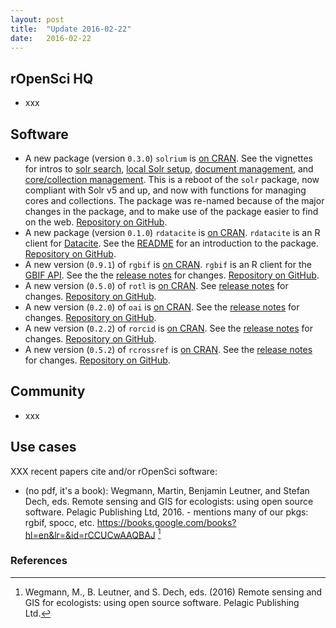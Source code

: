 ```yaml
---
layout: post
title:  "Update 2016-02-22"
date:   2016-02-22
---
```


## rOpenSci HQ

* xxx

## Software

* A new package (version `0.3.0`) `solrium` is [on CRAN](http://cran.rstudio.com/web/packages/solrium). See the vignettes for intros to [solr search](https://cran.rstudio.com/web/packages/solrium/vignettes/search.html), [local Solr setup](https://cran.rstudio.com/web/packages/solrium/vignettes/local_setup.html), [document management](https://cran.rstudio.com/web/packages/solrium/vignettes/document_management.html), and [core/collection management](https://cran.rstudio.com/web/packages/solrium/vignettes/cores_collections.html). This is a reboot of the `solr` package, now compliant with Solr v5 and up, and now with functions for managing cores and collections. The package was re-named because of the major changes in the package, and to make use of the package easier to find on the web. [Repository on GitHub][solrium].
* A new package (version `0.1.0`) `rdatacite` is [on CRAN](http://cran.rstudio.com/web/packages/rdatacite). `rdatacite` is an R client for [Datacite](https://www.datacite.org/node). See the [README](https://github.com/ropensci/rdatacite#rdatacite) for an introduction to the package. [Repository on GitHub][rdatacite].
* A new version (`0.9.1`) of `rgbif` is [on CRAN](http://cran.rstudio.com/web/packages/rgbif). `rgbif` is an R client for the [GBIF API](http://www.gbif.org/developer/summary). See the the [release notes](https://github.com/ropensci/rgbif/releases/tag/v0.9.2) for changes. [Repository on GitHub][rgbif].
* A new version (`0.5.0`) of `rotl` is [on CRAN](https://cran.rstudio.com/web/packages/rotl). See [release notes](https://github.com/ropensci/rotl/releases/tag/v0.5.0) for changes. [Repository on GitHub][rotl].
* A new version (`0.2.0`) of `oai` is [on CRAN](http://cran.rstudio.com/web/packages/oai). See the [release notes](https://github.com/ropensci/oai/releases/tag/v0.2.0) for changes. [Repository on GitHub][oai].
* A new version (`0.2.2`) of `rorcid` is [on CRAN](https://cran.rstudio.com/web/packages/rorcid/). See the [release notes](https://github.com/ropensci/rorcid/releases/tag/v0.2.2) for changes. [Repository on GitHub][rorcid].
* A new version (`0.5.2`) of `rcrossref` is [on CRAN](http://cran.rstudio.com/web/packages/rcrossref). See the [release notes](https://github.com/ropensci/rcrossref/releases/tag/v0.5.2) for changes. [Repository on GitHub][rcrossref].

## Community

* xxx

## Use cases

XXX recent papers cite and/or rOpenSci software:

* (no pdf, it's a book): Wegmann, Martin, Benjamin Leutner, and Stefan Dech, eds. Remote sensing and GIS for ecologists: using open source software. Pelagic Publishing Ltd, 2016. - mentions many of our pkgs: rgbif, spocc, etc. https://books.google.com/books?hl=en&lr=&id=rCCUCwAAQBAJ [^1]

[rdatacite]: https://github.com/ropensci/rdatacite
[rgbif]: https://github.com/ropensci/rgbif
[rotl]: https://github.com/ropensci/rotl
[oai]: https://github.com/ropensci/oai
[rorcid]: https://github.com/ropensci/rorcid
[rcrossref]: https://github.com/ropensci/rcrossref
[solrium]: https://github.com/ropensci/solrium
[helminthr]: https://github.com/ropensci/helminthR
[rfigshare]: https://github.com/ropensci/rfigshare

[wegmann]: https://books.google.com/books?hl=en&lr=&id=rCCUCwAAQBAJ

### References

[^1]: Wegmann, M., B. Leutner, and S. Dech, eds. (2016) Remote sensing and GIS for ecologists: using open source software. Pelagic Publishing Ltd.
